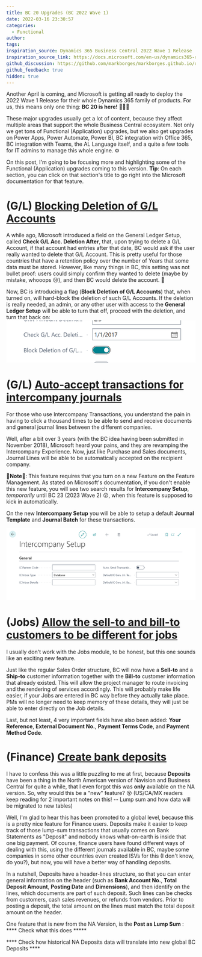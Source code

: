 ```yaml
---
title: BC 20 Upgrades (BC 2022 Wave 1)
date: 2022-03-16 23:30:57
categories:
  - Functional
author:
tags:
inspiration_source: Dynamics 365 Business Central 2022 Wave 1 Release
inspiration_source_link: https://docs.microsoft.com/en-us/dynamics365-release-plan/2022wave1/smb/dynamics365-business-central/
github_discussion: https://github.com/markborges/markborges.github.io/discussions/4
github_feedback: true
hidden: true
---
```

Another April is coming, and Microsoft is getting all ready to deploy the 2022 Wave 1 Release for their whole Dynamics 365 family of products. For us, this means only one thing: **BC 20 is here!** 🎉🎊🎈
<!--more-->

These major upgrades usually get a lot of content, because they affect multiple areas that support the whole Business Central ecosystem. Not only we get tons of Functional (Application) upgrades, but we also get upgrades on Power Apps, Power Automate, Power BI, BC integration with Office 365, BC integration with Teams, the AL Language itself, and a quite a few tools for IT admins to manage this whole engine. ⚙

On this post, I'm going to be focusing more and highlighting some of the Functional (Application) upgrades coming to this version. **Tip**: On each section, you can click on that section's title to go right into the Microsoft documentation for that feature.

# (G/L) [Blocking Deletion of G/L Accounts](https://docs.microsoft.com/en-us/dynamics365-release-plan/2022wave1/smb/dynamics365-business-central/blocking-deletion-gl-accounts)
A while ago, Microsoft introduced a field on the General Ledger Setup, called **Check G/L Acc. Deletion After**, that, upon trying to delete a G/L Account, if that account had entries after that date, BC would ask if the user really wanted to delete that G/L Account. This is pretty useful for those countries that have a retention policy over the number of Years that some data must be stored. However, like many things in BC, this setting was not bullet proof: users could simply confirm they wanted to delete (maybe by mistake, whooops 😢), and then BC would delete the account. 💫

Now, BC is introducing a flag (**Block Deletion of G/L Accounts**) that, when turned on, will hard-block the deletion of such G/L Accounts. If the deletion is really needed, an admin, or any other user with access to the **General Ledger Setup** will be able to turn that off, proceed with the deletion, and turn that back on:
![Block Deletion of G/L Accounts on **General Ledger Setup**](2022-03-16-BC-20-Upgrades-BC-2022-Wave-1/BC20-BlockDeletion.png)

# (G/L) [Auto-accept transactions for intercompany journals](https://docs.microsoft.com/en-us/dynamics365-release-plan/2022wave1/smb/dynamics365-business-central/intercompany-postings-have-auto-accept-transaction-enabled-intercompany-general-journals)
For those who use Intercompany Transactions, you understand the pain in having to click a thousand times to be able to send and receive documents and general journal lines between the different companies.

Well, after a bit over 3 years (with the BC idea having been submitted in November 2018), Microsoft heard your pains, and they are revamping the Intercompany Experience. Now, just like Purchase and Sales documents, Journal Lines will be able to be automatically accepted on the recipient company.

🔺**Note**🔺: This feature requires that you turn on a new Feature on the Feature Management. As stated on Microsoft's documentation, if you don't enable this new feature, you will see two search results for **Intercompany Setup**, *temporarily* until BC 23 (2023 Wave 2) 😲, when this feature is supposed to kick in automatically.

On the new **Intercompany Setup** you will be able to setup a default **Journal Template** and **Journal Batch** for these transactions.

![New IC Setup](2022-03-16-BC-20-Upgrades-BC-2022-Wave-1/BC20-ICSetup.png)

# (Jobs) [Allow the sell-to and bill-to customers to be different for jobs](https://docs.microsoft.com/en-us/dynamics365-release-plan/2022wave1/smb/dynamics365-business-central/allow-sell-to-bill-to-customers-be-different-jobs)
I usually don't work with the Jobs module, to be honest, but this one sounds like an exciting new feature.

Just like the regular Sales Order structure, BC will now have a **Sell-to** and a **Ship-to** customer information together with the **Bill-to** customer information that already existed. This will allow the project manager to route invoicing and the rendering of services accordingly. This will probably make life easier, if your Jobs are entered in BC way before they actually take place. PMs will no longer need to keep memory of these details, they will just be able to enter directly on the Job details.

Last, but not least, 4 very important fields have also been added: **Your Reference**, **External Document No.**, **Payment Terms Code**, and **Payment Method Code**.

# (Finance) [Create bank deposits](https://docs.microsoft.com/en-us/dynamics365-release-plan/2022wave1/smb/dynamics365-business-central/bank-deposits)
I have to confess this was a little puzzling to me at first, because **Deposits** have been a thing in the North American version of Navision and Business Central for quite a while, that I even forgot this was **only** available on the NA version. So, why would this be a "new" feature? 😵  (US/CA/MX readers keep reading for 2 important notes on this! -- Lump sum and how data will be migrated to new tables)

Well, I'm glad to hear this has been promoted to a global level, because this is a pretty nice feature for Finance users. Deposits make it easier to keep track of those lump-sum transactions that usually comes on Bank Statements as "Deposit" and nobody knows what-on-earth is inside that one big payment. Of course, finance users have found different ways of dealing with this, using the different journals available in BC, maybe some companies in some other countries even created ISVs for this (I don't know, do you?), but now, you will have a better way of handling deposits.

In a nutshell, Deposits have a header-lines structure, so that you can enter general information on the header (such as **Bank Account No.**, **Total Deposit Amount**, **Posting Date** and **Dimensions**), and then identify on the lines, which documents are part of such deposit. Such lines can be checks from customers, cash sales revenues, or refunds from vendors. Prior to posting a deposit, the total amount on the lines must match the total deposit amount on the header.

One feature that is new from the NA Version, is the **Post as Lump Sum** : **** Check what this does *****


**** Check how historical NA Deposits data will translate into new global BC Deposits ****